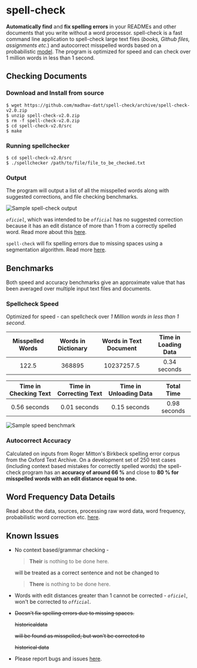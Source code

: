 # spell-check
**Automatically find** and **fix spelling errors** in your READMEs and other documents that you write without a word processor. spell-check is a fast command line application to spell-check large text files (_books, Github files, assignments etc._) and autocorrect misspelled words based on a probabilistic [model](http://norvig.com/spell-correct.html). The program is optimized for speed and can check over 1 million words in less than 1 second.

## Checking Documents
### Download and Install from source

    $ wget https://github.com/madhav-datt/spell-check/archive/spell-check-v2.0.zip
    $ unzip spell-check-v2.0.zip
    $ rm -f spell-check-v2.0.zip
    $ cd spell-check-v2.0/src
    $ make

### Running spellchecker

    $ cd spell-check-v2.0/src
    $ ./spellchecker /path/to/file/file_to_be_checked.txt

### Output

The program will output a list of all the misspelled words along with suggested corrections, and file checking benchmarks.

![Sample spell-check output](https://github.com/madhav-datt/spell-check/blob/master/resources/output.png)

_`oficiel`_, which was intended to be _`official`_ has no suggested correction because it has an edit distance of more than 1 from a correctly spelled word. Read more about this [here](https://github.com/madhav-datt/spell-check/blob/master/autocorrect-lib/AUTOCORR-lib.md).

`spell-check` will fix spelling errors due to missing spaces using a segmentation algorithm. Read more [here](https://github.com/madhav-datt/spell-check/blob/master/autocorrect-lib/AUTOCORR-lib.md).



## Benchmarks

Both speed and accuracy benchmarks give an approximate value that has been averaged over multiple input text files and documents.

### Spellcheck Speed

Optimized for speed - can spellcheck over *1 Million words in less than 1 second*.

| **Misspelled Words** | **Words in Dictionary** | **Words in Text Document** | **Time in Loading Data** |
|:--------------------:|:-----------------------:|:--------------------------:|:------------------------:|
| 122.5                |  368895                 |  10237257.5                |      0.34 seconds        |


| **Time in Checking Text** | **Time in Correcting Text** | **Time in Unloading Data** | **Total Time** |
|:-------------------------:|:---------------------------:|:------------------------:|:----------------------:|
|      0.56 seconds         |          0.01 seconds       |    0.15 seconds            |    0.98 seconds     |

![Sample speed benchmark](https://github.com/madhav-datt/spell-check/blob/master/resources/speed_benchmark.png)

### Autocorrect Accuracy

Calculated on inputs from Roger Mitton's Birkbeck spelling error corpus from the Oxford Text Archive. On a development set of 250 test cases (including context based mistakes for correctly spelled words) the spell-check program has an **accuracy of around 66 %** and close to **80 % for misspelled words with an edit distance equal to one.**

## Word Frequency Data Details

Read about the data, sources, processing raw word data, word frequency, probabilistic word correction etc. [here](https://github.com/madhav-datt/spell-check/blob/master/autocorrect-lib/AUTOCORR-lib.md).

## Known Issues

* No context based/grammar checking -

    > **Their** is nothing to be done here.

    will be treated as a correct sentence and not be changed to

    > **There** is nothing to be done here.

* Words with edit distances greater than 1 cannot be corrected - _`oficiel`_, won't be corrected to _`official`_.
* ~~Doesn't fix spelling errors due to missing spaces.~~

    ~~historicaldata~~

    ~~will be found as misspelled, but won't be corrected to~~

    ~~historical data~~

* Please report bugs and issues [here](https://github.com/madhav-datt/spell-check/issues).
